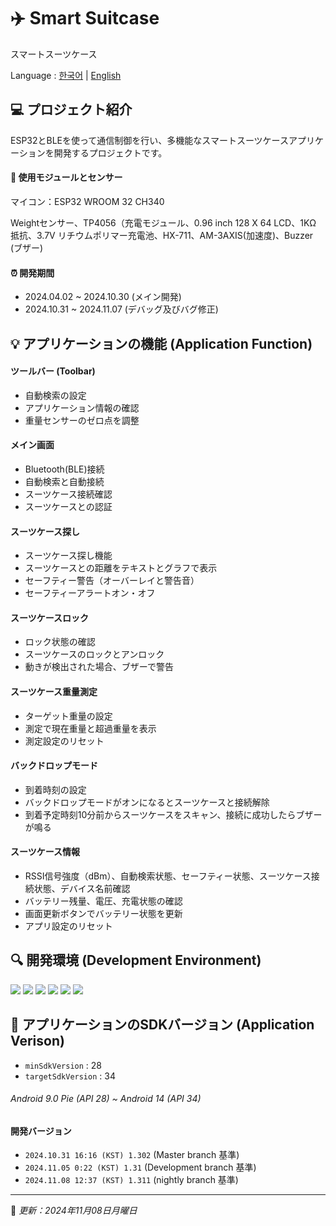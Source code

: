 # ✈️  Smart Suitcase
スマートスーツケース

Language :
[한국어](/README.md) | [English](/lang/README_EN.md)

## 💻 プロジェクト紹介
ESP32とBLEを使って通信制御を行い、多機能なスマートスーツケースアプリケーションを開発するプロジェクトです。

#### 🧷 使用モジュールとセンサー
マイコン：ESP32 WROOM 32 CH340

Weightセンサー、TP4056（充電モジュール、0.96 inch 128 X 64 LCD、1KΩ 抵抗、3.7V リチウムポリマー充電池、HX-711、AM-3AXIS(加速度)、Buzzer (ブザー)

#### ⏰ 開発期間
- 2024.04.02 ~ 2024.10.30 (メイン開発)
- 2024.10.31 ~ 2024.11.07 (デバッグ及びバグ修正)

## 💡 アプリケーションの機能 (Application Function)
#### ツールバー (Toolbar)
- 自動検索の設定
- アプリケーション情報の確認
- 重量センサーのゼロ点を調整
#### メイン画面
- Bluetooth(BLE)接続
- 自動検索と自動接続
- スーツケース接続確認
- スーツケースとの認証
#### スーツケース探し
- スーツケース探し機能
- スーツケースとの距離をテキストとグラフで表示
- セーフティー警告（オーバーレイと警告音）
- セーフティーアラートオン・オフ
#### スーツケースロック
- ロック状態の確認
- スーツケースのロックとアンロック
- 動きが検出された場合、ブザーで警告
#### スーツケース重量測定
- ターゲット重量の設定
- 測定で現在重量と超過重量を表示
- 測定設定のリセット
#### バックドロップモード
- 到着時刻の設定
- バックドロップモードがオンになるとスーツケースと接続解除
- 到着予定時刻10分前からスーツケースをスキャン、接続に成功したらブザーが鳴る
#### スーツケース情報
- RSSI信号強度（dBm）、自動検索状態、セーフティー状態、スーツケース接続状態、デバイス名前確認
- バッテリー残量、電圧、充電状態の確認
- 画面更新ボタンでバッテリー状態を更新
- アプリ設定のリセット

## 🔍 開発環境 (Development Environment)
<img src="https://img.shields.io/badge/Android Studio%20-3DDC84?style=flat&logo=Android&logoColor=white"/>  <img src="https://img.shields.io/badge/Arduino%20-00878F?style=flat&logo=Arduino&logoColor=white"/>  <img src="https://img.shields.io/badge/C %20-A8B9CC?style=flat&logo=C&logoColor=white"/> <img src="https://img.shields.io/badge/Java %20-007396?style=flat&logo=Java&logoColor=white"/> <img src="https://img.shields.io/badge/Git %20-F05032?style=flat&logo=Git&logoColor=white"/> <img src="https://img.shields.io/badge/Github %20-181717?style=flat&logo=Github&logoColor=white"/>

## 📲 アプリケーションのSDKバージョン (Application Verison)
- `minSdkVersion` : 28
- `targetSdkVersion` : 34

###### *Android 9.0 Pie (API 28) ~ Android 14 (API 34)* 

#### 開発バージョン
- `2024.10.31 16:16 (KST) 1.302` (Master branch 基準)<br>
- `2024.11.05 0:22 (KST) 1.31` (Development branch 基準)<br>
- `2024.11.08 12:37 (KST) 1.311` (nightly branch 基準)

------
📌 *更新：2024年11月08日月曜日*
